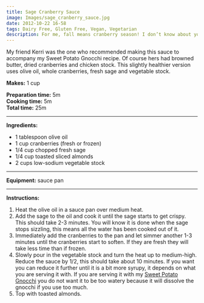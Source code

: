 ```yaml
---
title: Sage Cranberry Sauce
image: Images/sage_cranberry_sauce.jpg
date: 2012-10-22 16-58
tags: Dairy Free, Gluten Free, Vegan, Vegetarian
description: For me, fall means cranberry season! I don’t know about you but I can’t seem to get enough of these tart little gems. Check out this piquant sauce which uses whole fresh cranberries.
---
```

My friend Kerri was the one who recommended making this sauce to accompany my Sweet Potato Gnocchi recipe. Of course hers had browned butter, dried cranberries and chicken stock. This slightly healthier version uses olive oil, whole cranberries, fresh sage and vegetable stock. 

**Makes:** 1 cup 

**Preparation time:** 5m  
**Cooking time:** 5m  
**Total time:** 25m

---

**Ingredients:**

- 1 tablespoon olive oil
- 1 cup cranberries (fresh or frozen)
- 1/4 cup chopped fresh sage
- 1/4  cup toasted sliced almonds
- 2 cups low-sodium vegetable stock


---

**Equipment:** sauce pan

---

**Instructions:**

1. Heat the olive oil in a sauce pan over medium heat. 
1. Add the sage to the oil and cook it until the sage starts to get crispy. This should take 2-3 minutes. You will know it is done when the sage stops sizzling, this means all the water has been cooked out of it.
1. Immediately add the cranberries to the pan and let simmer another 1-3 minutes until the cranberries start to soften. If they are fresh they will take less time than if frozen.
1. Slowly pour in the vegetable stock and turn the heat up to medium-high. Reduce the sauce by 1/2, this should take about 10 minutes. If you want you can reduce it further until it is a bit more syrupy, it depends on what you are serving it with. If you are serving it with my [Sweet Potato Gnocchi](https://wafflehearts.com/recipes/sweet_potato_gnocchi) you do not want it to be too watery because it will dissolve the gnocchi if you use too much. 
1. Top with toasted almonds.

